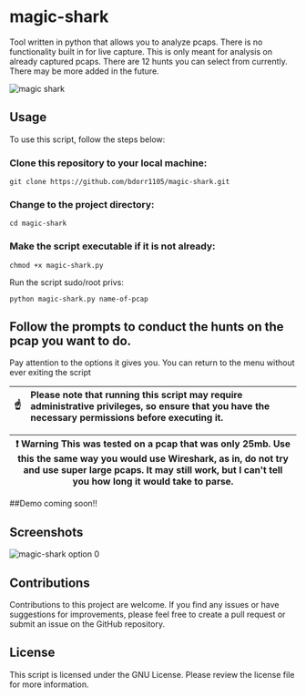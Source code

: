 # magic-shark
Tool written in python that allows you to analyze pcaps. There is no functionality built in for live capture. This is only meant for analysis on already captured pcaps. There are 12 hunts you can select from currently. There may be more added in the future.

![magic shark](https://user-images.githubusercontent.com/12386911/236665387-dbb46999-84d8-48c8-8b03-1a2cf26bd8c1.png)

## Usage
To use this script, follow the steps below:

### Clone this repository to your local machine:

`git clone https://github.com/bdorr1105/magic-shark.git`

### Change to the project directory:

`cd magic-shark`

### Make the script executable if it is not already:

`chmod +x magic-shark.py`

Run the script sudo/root privs:

`python magic-shark.py name-of-pcap`

## Follow the prompts to conduct the hunts on the pcap you want to do.

Pay attention to the options it gives you. You can return to the menu without ever exiting the script

| :point_up:    | Please note that running this script may require administrative privileges, so ensure that you have the necessary permissions before executing it. |
|---------------|:---------------------------------------------------------------------------------------------------------------------------------------------------|

|:exclamation:  Warning   This was tested on a pcap that was only 25mb. Use this the same way you would use Wireshark, as in, do not try and use super large pcaps. It may still work, but I can't tell you how long it would take to parse. 
|----------------------------------------------------------------------------------------------------------------------------------------------------------------------------------------------------------------------------|

##Demo coming soon!!

## Screenshots
![magic-shark option 0](https://user-images.githubusercontent.com/12386911/236691653-0f3089a7-0670-4a9e-bf9e-b705361be2a6.png)

## Contributions
Contributions to this project are welcome. If you find any issues or have suggestions for improvements, please feel free to create a pull request or submit an issue on the GitHub repository.

## License
This script is licensed under the GNU License. Please review the license file for more information.
